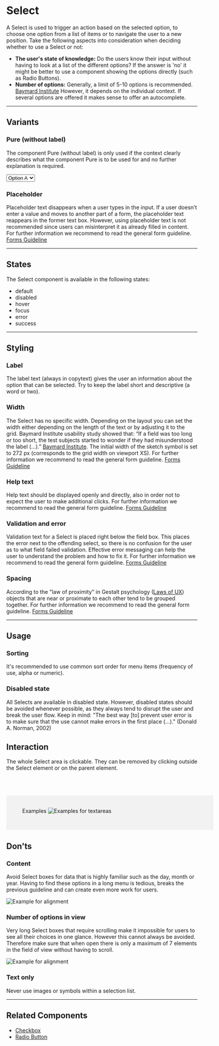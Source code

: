# Select

A Select is used to trigger an action based on the selected option, to choose one option from a list of items or to navigate the user to a new position.
Take the following aspects into consideration when deciding whether to use a Select or not:

* **The user's state of knowledge:** Do the users know their input without having to look at a list of the different options? If the answer is 'no' it might be better to use a component showing the options directly (such as Radio Buttons).  
* **Number of options:** Generally, a limit of 5-10 options is recommended. [Baymard Institute](https://baymard.com/blog/drop-down-usability) However, it depends on the individual context. If several options are offered it makes sense to offer an autocomplete.

---

## Variants


### Pure (without label)

The component Pure (without label) is only used if the context clearly describes what the component Pure is to be used for and no further explanation is required.

<p-select-wrapper label="Some label" hide-label="true"><select name="some-name">
    <option value="a">Option A</option>
    <option value="b">Option B</option>
    <option value="c">Option C</option>
  </select></p-select-wrapper>

### Placeholder

Placeholder text disappears when a user types in the input. If a user doesn’t enter a value and moves to another part of a form, the placeholder text reappears in the former text box. However, using placeholder text is not recommended since users can misinterpret it as already filled in content. For further information we recommend to read the general form guideline. [Forms Guideline](#/patterns/forms)

---

## States

The Select component is available in the following states:

* default
* disabled
* hover
* focus
* error
* success


---

## Styling

### Label
The label text (always in copytext) gives the user an information about the option that can be selected. Try to keep the label short and descriptive (a word or two).

### Width
The Select has no specific width. Depending on the layout you can set the width either depending on the length of the text or by adjusting it to the grid. Baymard Institute usability study showed that:  “If a field was too long or too short, the test subjects started to wonder if they had misunderstood the label (…).” [Baymard Institute](https://baymard.com/blog/form-field-usability-matching-user-expectations). The initial width of the sketch symbol is set to 272 px (corresponds to the grid width on viewport XS). For further information we recommend to read the general form guideline. [Forms Guideline](#/patterns/forms)

### Help text
Help text should be displayed openly and directly, also in order not to expect the user to make additional clicks. 
For further information we recommend to read the general form guideline. [Forms Guideline](#/patterns/forms)

### Validation and error
Validation text for a Select is placed right below the field box. This places the error next to the offending select,
so there is no confusion for the user as to what field failed validation. Effective error messaging can help the user to understand the problem and how to fix it.
For further information we recommend to read the general form guideline. [Forms Guideline](#/patterns/forms)

### Spacing
According to the "law of proximity" in Gestalt psychology ([Laws of UX](https://lawsofux.com/law-of-proximity)) objects that are near or proximate to each other tend to be grouped together.
For further information we recommend to read the general form guideline. [Forms Guideline](#/patterns/forms)

---

## Usage

### Sorting
It's recommended to use common sort order for menu items (frequency of use, alpha or numeric).

### Disabled state
All Selects are available in disabled state. However, disabled states should be avoided whenever possible, as they always tend to disrupt the user and break the user flow. Keep in mind: "The best way [to] prevent user error is to make sure that the use cannot make errors in the first place (…)." (Donald A. Norman, 2002)

## Interaction
The whole Select area is clickable. They can be removed by clicking outside the Select element or on the parent element.

<div style="background:#F2F2F2; width:100%; margin-top: 64px; padding-top: 32px; padding-left: 42px; padding-bottom: 42px;">
   <p-headline variant="headline-3" tag="h3" style="margin-bottom: 24px;">Examples</p-headline>
   <img src="./assets/form-select-examples.png" alt="Examples for textareas"/>
</div>

## Don'ts

### Content
Avoid Select boxes for data that is highly familiar such as the day, month or year. Having to find these options in a long menu is tedious, breaks the previous guideline and can create even more work for users.

![Example for alignment](./assets/dont-typing-may-be-faster-select.png)

### Number of options in view
Very long Select boxes that require scrolling make it impossible for users to see all their choices in one glance. However this cannot always be avoided. Therefore make sure that when open there is only a maximum of 7 elements in the field of view without having to scroll.

![Example for alignment](./assets/dont-include-too-many-items-select.png)

### Text only
Never use images or symbols within a selection list.

---

## Related Components

* [Checkbox](#/components/form/checkbox)
* [Radio Button](#/components/form/radio-button)
